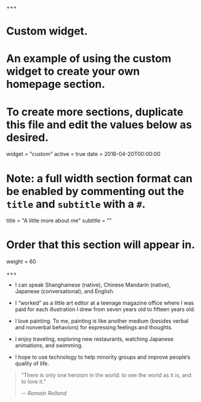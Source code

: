 +++
# Custom widget.
# An example of using the custom widget to create your own homepage section.
# To create more sections, duplicate this file and edit the values below as desired.
widget = "custom"
active = true
date = 2016-04-20T00:00:00

# Note: a full width section format can be enabled by commenting out the `title` and `subtitle` with a `#`.
title = "A little more about me"
subtitle = ""

# Order that this section will appear in.
weight = 60

+++

- I can speak Shanghainese (native), Chinese Mandarin (native), Japanese (conversational), and English.

- I “worked” as a little art editor at a teenage magazine office where I was paid for each illustration I drew from seven years old to fifteen years old. 

- I love painting. To me, painting is like another medium (besides verbal and nonverbal behaviors) for expressing feelings and thoughts.

- I enjoy traveling, exploring new restaurants, watching Japanese animations, and swimming.

- I hope to use technology to help minority groups and improve people’s quality of life.

> "There is only one heroism in the world: to see the world as it is, and to love it."
>
> <cite>-- Romain Rolland</cite>

